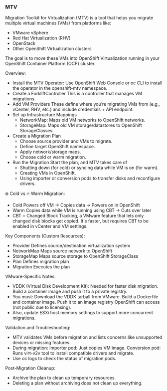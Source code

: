 ### MTV

Migration Toolkit for Virtualization (MTV) is a tool that helps you migrate multiple virtual machines (VMs) from platforms like:
- VMware vSphere
- Red Hat Virtualization (RHV)
- OpenStack
- Other OpenShift Virtualization clusters

The goal is to move these VMs into OpenShift Virtualization running in your OpenShift Container Platform (OCP) cluster.

Overview:
- Install the MTV Operator: Use OpenShift Web Console or oc CLI to install the operator in the openshift-mtv namespace.
- Create a ForkliftController This is a controller that manages VM migrations.
- Add VM Providers These define where you’re migrating VMs from (e.g., vCenter, RHV, etc.) and include credentials + API endpoint.
- Set up Infrastructure Mappings
  - NetworkMap: Maps old VM networks to OpenShift networks.
  - StorageMap: Maps old VM storage/datastores to OpenShift StorageClasses.
- Create a Migration Plan
  - Choose source provider and VMs to migrate.
  - Define target OpenShift namespace.
  - Apply network/storage maps.
  - Choose cold or warm migration.
- Run the Migration Start the plan, and MTV takes care of
  - Shutting down (for cold) or syncing data while VM is on (for warm).
  - Creating VMs in OpenShift.
  - Using importer or conversion pods to transfer disks and reconfigure drivers.
 
❄️ Cold vs 🔥 Warm Migration:
- Cold	Powers off VM → Copies data → Powers on in OpenShift
- Warm	Copies data while VM is running using CBT → Cuts over later
- CBT = Changed Block Tracking, a VMware feature that lets only changed disk blocks get copied. It's faster, but requires CBT to be enabled in vCenter and VM settings.

Key Components (Custom Resources):
- Provider	Defines source/destination virtualization system
- NetworkMap	Maps source network to OpenShift
- StorageMap	Maps source storage to OpenShift StorageClass
- Plan	Defines migration plan
- Migration	Executes the plan

VMware-Specific Notes:
- VDDK (Virtual Disk Development Kit): Needed for faster disk migration. Build a container image and push it to a private registry.
- You must: Download the VDDK tarball from VMware. Build a Dockerfile and container image. Push it to an image registry OpenShift can access (not public due to licensing).
- Also, update ESXi host memory settings to support more concurrent migrations.

Validation and Troubleshooting:
- MTV validates VMs before migration and lists concerns like unsupported devices or missing features.
- During migration: Importer pod: Just copies VM image. Conversion pod: Runs virt-v2v tool to install compatible drivers and migrate.
- Use oc logs to check the status of migration pods.

Post-Migration Cleanup:
- Archive the plan to clean up temporary resources.
- Deleting a plan without archiving does not clean up everything.
